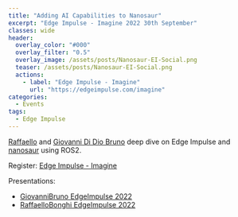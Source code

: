 ```yaml
---
title: "Adding AI Capabilities to Nanosaur"
excerpt: "Edge Impulse - Imagine 2022 30th September"
classes: wide
header:
  overlay_color: "#000"
  overlay_filter: "0.5"
  overlay_image: /assets/posts/Nanosaur-EI-Social.png
  teaser: /assets/posts/Nanosaur-EI-Social.png
  actions:
    - label: "Edge Impulse - Imagine"
      url: "https://edgeimpulse.com/imagine"
categories:
  - Events
tags:
  - Edge Impulse
---
```


[Raffaello](https://rnext.it) and [Giovanni Di Dio Bruno](http://gbr1.github.io/) deep dive on Edge Impulse and [nanosaur](https://nanosaur.ai/) using ROS2.

Register: [Edge Impulse - Imagine](https://edgeimpulse.com/imagine)

Presentations:
* [GiovanniBruno EdgeImpulse 2022](https://drive.google.com/file/d/13WukEBBO3nxi6oF6ituhiHaYZim1WRS_/view?usp=sharing)
* [RaffaelloBonghi EdgeImpulse 2022](https://drive.google.com/file/d/1z84qItln4Sp4s9e3jbyw5ofYruidigq-/view?usp=sharing)